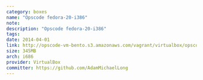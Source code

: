 ```yaml
---
category: boxes
name: "Opscode fedora-20-i386"
note: 
description: "Opscode fedora-20-i386"
tags:
date: 2014-04-01
link: http://opscode-vm-bento.s3.amazonaws.com/vagrant/virtualbox/opscode_fedora-20-i386_chef-provisionerless.box
size: 345MB
arch: i686
provider: VirtualBox
committer: https://github.com/AdamMichaelLong
---
```

